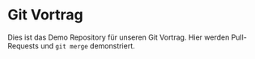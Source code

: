 # Git Vortrag
Dies ist das Demo Repository für unseren Git Vortrag.
Hier werden Pull-Requests und ```git merge``` demonstriert.
